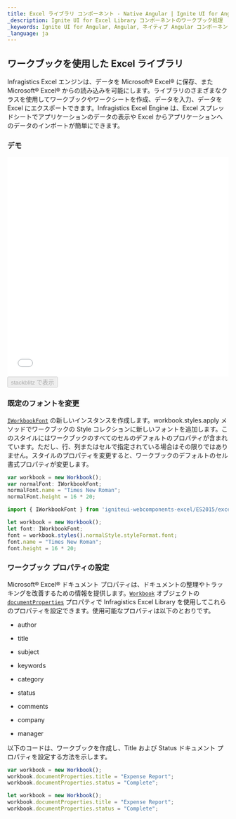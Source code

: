 ```yaml
---
title: Excel ライブラリ コンポーネント - Native Angular | Ignite UI for Angular
_description: Ignite UI for Excel Library コンポーネントのワークブック処理
_keywords: Ignite UI for Angular, Angular, ネイティブ Angular コンポーネント スイート, ネイティブ Angular コントロール, ネイティブ Angular コンポーネント, ネイティブ Angular コンポーネント ライブラリ, Angular Excel ライブラリ, Angular Excel ライブラリ例, Angular Excel ライブラリ コンポーネント, Angular Excel Engine, Workbook, Font, Document プロパティ
_language: ja
---
```


## ワークブックを使用した Excel ライブラリ

Infragistics Excel エンジンは、データを Microsoft® Excel® に保存、また Microsoft® Excel® からの読み込みを可能にします。ライブラリのさまざまなクラスを使用してワークブックやワークシートを作成、データを入力、データを Excel にエクスポートできます。Infragistics Excel Engine は、Excel スプレッドシートでアプリケーションのデータの表示や Excel からアプリケーションへのデータのインポートが簡単にできます。

### デモ

<div class="sample-container loading" style="height: 500px">
    <iframe id="excel-library-overview-sample-iframe" src='{environment:dvDemosBaseUrl}/excel-library/operations-on-workbooks' width="100%" height="100%" seamless frameBorder="0" onload="onXPlatSampleIframeContentLoaded(this);"></iframe>
</div>
<div>
    <button data-localize="stackblitz" disabled class="stackblitz-btn" data-iframe-id="excel-library-overview-sample-iframe" data-demos-base-url="{environment:dvDemosBaseUrl}">stackblitz で表示
    </button>
</div>

<div class="divider--half"></div>

### 既定のフォントを変更

[`IWorkbookFont`](/products/ignite-ui-angular/api/docs/typescript/latest/classes/iworkbookfont.html) の新しいインスタンスを作成します。workbook.styles.apply メソッドでワークブックの Style コレクションに新しいフォントを追加します。このスタイルにはワークブックのすべてのセルのデフォルトのプロパティが含まれています。ただし、行、列またはセルで指定されている場合はその限りではありません。スタイルのプロパティを変更すると、ワークブックのデフォルトのセル書式プロパティが変更します。

```ts
var workbook = new Workbook();
var normalFont: IWorkbookFont;
normalFont.name = "Times New Roman";
normalFont.height = 16 * 20;
```

```ts
import { IWorkbookFont } from 'igniteui-webcomponents-excel/ES2015/excel.core';

let workbook = new Workbook();
let font: IWorkbookFont;
font = workbook.styles().normalStyle.styleFormat.font;
font.name = "Times New Roman";
font.height = 16 * 20;
```

### ワークブック プロパティの設定

Microsoft® Excel® ドキュメント プロパティは、ドキュメントの整理やトラッキングを改善するための情報を提供します。[`Workbook`](/products/ignite-ui-angular/api/docs/typescript/latest/classes/workbook.html) オブジェクトの [`documentProperties`](/products/ignite-ui-angular/api/docs/typescript/latest/classes/workbook.html#documentproperties) プロパティで Infragistics Excel Library を使用してこれらのプロパティを設定できます。使用可能なプロパティは以下のとおりです。

-   author

-   title

-   subject

-   keywords

-   category

-   status

-   comments

-   company

-   manager

以下のコードは、ワークブックを作成し、Title および Status ドキュメント プロパティを設定する方法を示します。

```ts
var workbook = new Workbook();
workbook.documentProperties.title = "Expense Report";
workbook.documentProperties.status = "Complete";
```

```ts
let workbook = new Workbook();
workbook.documentProperties.title = "Expense Report";
workbook.documentProperties.status = "Complete";
```
